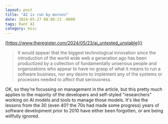 ```yaml
---
layout: post
title: "AI is run by morons"
date: 2024-05-27 08:08:13 -0600
tags: Rant AI
category: misc
---
```

[https://www.theregister.com/2024/05/23/ai_untested_unstable]()

> It would appear that the biggest technological innovation since the introduction of the world wide web a generation ago has been productized by a collection of fundamentally unserious people and organizations who appear to have no grasp of what it means to run a software business, nor any desire to implement any of the systems or processes needed to affect that seriousness.

OK, so they're focussing on management in the article, but this pretty much applies to the majority of the developers and self-styled "researchers" working on AI models and tools to manage those models. It's like the lessons from the 30 (even 40? the 70s had made some progress) years of software development prior to 2010 have either been forgotten, or are being willfully ignored.
